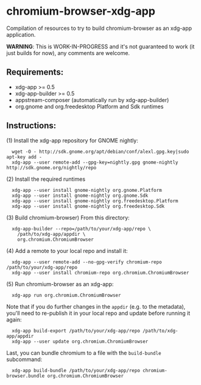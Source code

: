 chromium-browser-xdg-app
========================

Compilation of resources to try to build chromium-browser as an xdg-app application.

**WARNING**: This is WORK-IN-PROGRESS and it's not guaranteed to work (it just builds for now), any comments are welcome.

Requirements:
------------

  * xdg-app >= 0.5
  * xdg-app-builder >= 0.5
  * appstream-composer (automatically run by xdg-app-builder)
  * org.gnome and org.freedesktop Platform and Sdk runtimes

Instructions:
-------------

(1) Install the xdg-app repository for GNOME nightly:
```
  wget -O - http://sdk.gnome.org/apt/debian/conf/alexl.gpg.key|sudo apt-key add -
  xdg-app --user remote-add --gpg-key=nightly.gpg gnome-nightly http://sdk.gnome.org/nightly/repo
```
(2) Install the required runtimes
```
  xdg-app --user install gnome-nightly org.gnome.Platform
  xdg-app --user install gnome-nightly org.gnome.Sdk
  xdg-app --user install gnome-nightly org.freedesktop.Platform
  xdg-app --user install gnome-nightly org.freedesktop.Sdk
```
(3) Build chromium-browser) From this directory:
```
  xdg-app-builder --repo=/path/to/your/xdg-app/repo \
    /path/to/xdg-app/appdir \
    org.chromium.ChromiumBrowser
```
(4) Add a remote to your local repo and install it:
```
  xdg-app --user remote-add --no-gpg-verify chromium-repo /path/to/your/xdg-app/repo
  xdg-app --user install chromium-repo org.chromium.ChromiumBrowser
```
(5) Run chromium-browser as an xdg-app:
```
  xdg-app run org.chromium.ChromiumBrowser
```

Note that if you do further changes in the `appdir` (e.g. to the metadata), you'll need to re-publish it in your local repo and update before running it again:
```
  xdg-app build-export /path/to/your/xdg-app/repo /path/to/xdg-app/appdir
  xdg-app --user update org.chromium.ChromiumBrowser
```

Last, you can bundle chromium to a file with the `build-bundle` subcommand:
```
  xdg-app build-bundle /path/to/your/xdg-app/repo chromium-browser.bundle org.chromium.ChromiumBrowser
```
